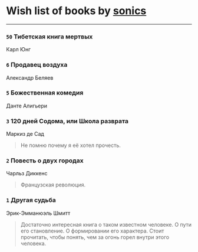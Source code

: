 # Wish list of books by [sonics](http://vk.com/id5880221)
---

### `50` Тибетская книга мертвых
Карл Юнг

### `6` Продавец воздуха
Александр Беляев

### `5` Божественная комедия
Данте Алигьери

### `3` 120 дней Содома, или Школа разврата
Маркиз де Сад
> Не помню почему я её хотел прочесть.

### `2` Повесть о двух городах
Чарльз Диккенс
> Французская революция.

### `1` Другая судьба
Эрик-Эмманюэль Шмитт
> Достаточно интересная книга о таком известном человеке. О пути его становление. О формировании его характера.
> Стоит прочитать, чтобы понять, чем за огонь горел внутри этого человека.

